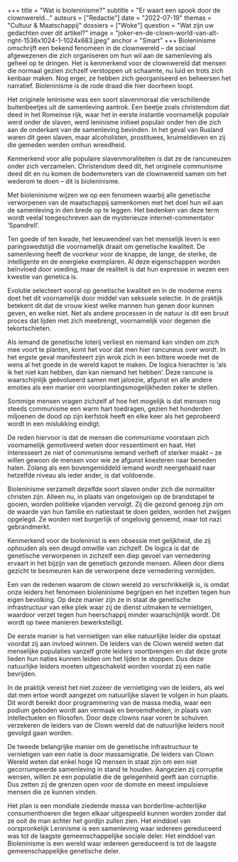 +++
title = "Wat is bioleninisme?"
subtitle = "Er waart een spook door de clownwereld..."
auteurs = ["Redactie"]
date = "2022-07-19"
themas = "Cultuur & Maatschappij"
dossiers = ["Woke"]
question = "Wat zijn uw gedachten over dit artikel?"
image = "joker-en-de-clown-world-van-alt-right-1536x1024-1-1024x683.jpeg"
anchor = "Smart"
+++
Bioleninisme omschrijft een bekend fenomeen in de clownwereld – de sociaal afgewezenen die zich organiseren om hun wil aan de samenleving als geheel op te dringen. Het is kenmerkend voor de clownwereld dat mensen die normaal gezien zichzelf verstoppen uit schaamte, nu luid en trots zich kenbaar maken. Nog erger, ze hebben zich georganiseerd en beheersen het narratief. Bioleninisme is de rode draad die hier doorheen loopt.

Het originele leninisme was een soort slavenmoraal die verschillende buitenbeetjes uit de samenleving aantrok. Een beetje zoals christendom dat deed in het Romeinse rijk, waar het in eerste instantie voornamelijk populair werd onder de slaven, werd leninisme initieel populair onder hen die zich aan de onderkant van de samenleving bevinden. In het geval van Rusland waren dit geen slaven, maar alcoholisten, prostituees, kruimeldieven en zij die gemeden werden omhun wreedheid.

Kenmerkend voor alle populaire slavenmoraliteiten is dat ze de rancuneuzen onder zich verzamelen. Christendom deed dit, het originele communisme deed dit en nu komen de bodemvreters van de clownwereld samen om het wederom te doen – dit is bioleninisme.

Met bioleninisme wijzen we op een fenomeen waarbij alle genetische verworpenen van de maatschappij samenkomen met het doel hun wil aan de samenleving in den brede op te leggen. Het bedenken van deze term wordt veelal toegeschreven aan de mysterieuze internet-commentator ‘Spandrell’.

Ten goede of ten kwade, het leeuwendeel van het menselijk leven is een paringswedstijd die voornamelijk draait om genetische kwaliteit. De samenleving heeft de voorkeur voor de knappe, de lange, de sterke, de intelligente en de energieke exemplaren. Al deze eigenschappen worden beïnvloed door voeding, maar de realiteit is dat hun expressie in wezen een kwestie van genetica is.

Evolutie selecteert vooral op genetische kwaliteit en in de moderne mens doet het dit voornamelijk door middel van seksuele selectie. In de praktijk betekent dit dat de vrouw kiest welke mannen hun genen door kunnen geven, en welke niet. Net als andere processen in de natuur is dit een bruut proces dat lijden met zich meebrengt, voornamelijk voor degenen die tekortschieten.

Als iemand de genetische loterij verliest en niemand kan vinden om zich mee voort te planten, komt het voor dat men hier rancuneus over wordt. In het ergste geval manifesteert zijn wrok zich in een bittere woede met de wens al het goede in de wereld kapot te maken. De logica hierachter is ‘als ik het niet kan hebben, dan kan niemand het hebben’. Deze rancune is waarschijnlijk geëvolueerd samen met jaloezie, afgunst en alle andere emoties als een manier om voorplantingsmogelijkheden zeker te stellen.

Sommige mensen vragen zichzelf af hoe het mogelijk is dat mensen nog steeds communisme een warm hart toedragen, gezien het honderden miljoenen de dood op zijn kerfstok heeft en elke keer als het geprobeerd wordt in een mislukking eindigt.

De reden hiervoor is dat de mensen die communisme voorstaan zich voornamelijk gemotiveerd weten door ressentiment en haat. Het interesseert ze niet of communisme iemand verheft of sterker maakt – ze willen gewoon de mensen voor wie ze afgunst koesteren naar beneden halen. Zolang als een bovengemiddeld iemand wordt neergehaald naar hetzelfde niveau als ieder ander, is dat voldoende.

Bioleninisme verzamelt dezelfde soort slaven onder zich die normaliter christen zijn. Alleen nu, in plaats van ongelovigen op de brandstapel te gooien, worden politieke vijanden vervolgt. Zij die gezond genoeg zijn om de waarde van hun familie en natiestaat te doen gelden, worden het zwijgen opgelegd. Ze worden niet burgerlijk of ongelovig genoemd, maar tot nazi gebrandmerkt.

Kenmerkend voor de bioleninist is een obsessie met gelijkheid, die zij ophouden als een deugd omwille van zichzelf. De logica is dat de genetische verworpenen in zichzelf een diep gevoel van vernedering ervaart in het bijzijn van de genetisch gezonde mensen. Alleen door diens gezicht te besmeuren kan de verworpene deze vernedering vermijden.

Een van de redenen waarom de clown wereld zo verschrikkelijk is, is omdat onze leiders het fenomeen bioleninisme begrijpen en het inzetten tegen hun eigen bevolking. Op deze manier zijn ze in staat de genetische infrastructuur van elke plek waar zij de dienst uitmaken te vernietigen, waardoor verzet tegen hun heerschappij minder waarschijnlijk wordt. Dit wordt op twee manieren bewerkstelligt.

De eerste manier is het vernietigen van elke natuurlijke leider die opstaat voordat zij aan invloed winnen. De leiders van de Clown wereld weten dat menselijke populaties vanzelf grote leiders voortbrengen en dat deze grote lieden hun naties kunnen leiden om het lijden te stoppen. Dus deze natuurlijke leiders moeten uitgeschakeld worden voordat zij een natie bevrijden.

In de praktijk vereist het niet zozeer de vernietiging van de leiders, als wel dat men ertoe wordt aangezet om natuurlijke slaven te volgen in hun plaats. Dit wordt bereikt door programmering van de massa media, waar een podium geboden wordt aan vermaak en beroemdheden, in plaats van intellectuelen en filosofen. Door deze clowns naar voren te schuiven verzekeren de leiders van de Clown wereld dat de natuurlijke leiders nooit gevolgd gaan worden.

De tweede belangrijke manier om de genetische infrastructuur te vernietigen van een natie is door massamigratie. De leiders van Clown Wereld weten dat enkel hoge IQ mensen in staat zijn om een niet gecorrumpeerde samenleving in stand te houden. Aangezien zij corruptie wensen, willen ze een populatie die de gelegenheid geeft aan corruptie. Dus zetten zij de grenzen open voor de domste en meest impulsieve mensen die ze kunnen vinden.

Het plan is een mondiale ziedende massa van borderline-achterlijke consumenthoeren die tegen elkaar uitgespeeld kunnen worden zonder dat ze ooit de man achter het gordijn zullen zien. Het einddoel van oorspronkelijk Leninisme is een samenleving waar iedereen gereduceerd was tot de laagste gemeenschappelijke sociale deler. Het einddoel van Bioleninisme is een wereld waar iedereen gereduceerd is tot de laagste gemeenschappelijke genetische deler.